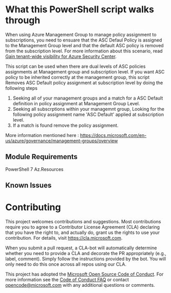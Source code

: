 
# What this PowerShell script walks through

When using Azure Management Group to manage policy assignment to subscriptions, you need to ensuare that the ASC Defaul Policy is assigned to the Management Group level and that the default ASC policy is removed from the subscription level. For more information about this scenario, read [Gain tenant-wide visibility for Azure Security Center](https://docs.microsoft.com/en-us/azure/security-center/security-center-management-groups).

This script can be used when there are dual levels of ASC policies assignments at Management group and subscription level. If you want ASC policy to be inherited correctly at the management group, 
  this script Removes ASC Default policy assignment at subscription level by doing the following steps

  1. Seeking all of your management groups and a match for a ASC Default definition in policy assignment at Management Group Level.
  2. Seeking all subscrptions within your managemnt group, Looking for the following policy assignment name 'ASC Default' applied at subscription level.
  3. If a match is found remove the policy assignment.

More information mentioned here : https://docs.microsoft.com/en-us/azure/governance/management-groups/overview


## Module Requirements

  PowerShell 7
  Az.Resources


## Known Issues
    

# Contributing

This project welcomes contributions and suggestions.  Most contributions require you to agree to a
Contributor License Agreement (CLA) declaring that you have the right to, and actually do, grant us
the rights to use your contribution. For details, visit https://cla.microsoft.com.

When you submit a pull request, a CLA-bot will automatically determine whether you need to provide
a CLA and decorate the PR appropriately (e.g., label, comment). Simply follow the instructions
provided by the bot. You will only need to do this once across all repos using our CLA.

This project has adopted the [Microsoft Open Source Code of Conduct](https://opensource.microsoft.com/codeofconduct/).
For more information see the [Code of Conduct FAQ](https://opensource.microsoft.com/codeofconduct/faq/) or
contact [opencode@microsoft.com](mailto:opencode@microsoft.com) with any additional questions or comments.
